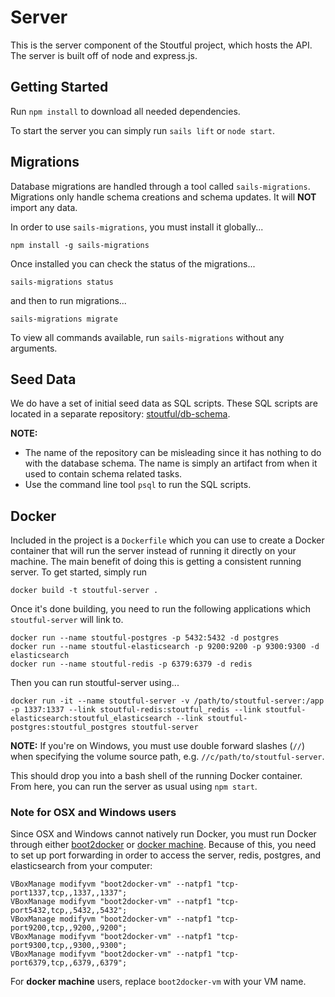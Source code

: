 # Server
This is the server component of the Stoutful project, which hosts the API. The server is built off of node and express.js.

## Getting Started
Run `npm install` to download all needed dependencies.

To start the server you can simply run `sails lift` or `node start`.

## Migrations
Database migrations are handled through a tool called `sails-migrations`. Migrations only handle schema creations and schema updates. It will **NOT** import any data.

In order to use `sails-migrations`, you must install it globally...

```
npm install -g sails-migrations
```

Once installed you can check the status of the migrations...

```
sails-migrations status
```

and then to run migrations...

```
sails-migrations migrate
```

To view all commands available, run `sails-migrations` without any arguments.

## Seed Data
We do have a set of initial seed data as SQL scripts. These SQL scripts are located in a separate repository: [stoutful/db-schema]( https://gitlab.com/stoutful/db-schema).

**NOTE:** 
* The name of the repository can be misleading since it has nothing to do with the database schema. The name is simply an artifact from when it used to contain schema related tasks.
* Use the command line tool `psql` to run the SQL scripts.

## Docker

Included in the project is a `Dockerfile` which you can use to create a Docker container that will run the server instead of running it directly on your machine. The main benefit of doing this is getting a consistent running server. To get started, simply run

```
docker build -t stoutful-server .
```

Once it's done building, you need to run the following applications which `stoutful-server` will link to.

```
docker run --name stoutful-postgres -p 5432:5432 -d postgres
docker run --name stoutful-elasticsearch -p 9200:9200 -p 9300:9300 -d elasticsearch
docker run --name stoutful-redis -p 6379:6379 -d redis
```

Then you can run stoutful-server using...

```
docker run -it --name stoutful-server -v /path/to/stoutful-server:/app -p 1337:1337 --link stoutful-redis:stoutful_redis --link stoutful-elasticsearch:stoutful_elasticsearch --link stoutful-postgres:stoutful_postgres stoutful-server
```

**NOTE:** If you're on Windows, you must use double forward slashes (`//`) when specifying the volume source path, e.g. `//c/path/to/stoutful-server`.

This should drop you into a bash shell of the running Docker container. From here, you can run the server as usual using `npm start`.

### Note for OSX and Windows users

Since OSX and Windows cannot natively run Docker, you must run Docker through either [boot2docker](http://boot2docker.io/) or [docker machine](https://docs.docker.com/machine/). Because of this, you need to set up port forwarding in order to access the server, redis, postgres, and elasticsearch from your computer:

```
VBoxManage modifyvm "boot2docker-vm" --natpf1 "tcp-port1337,tcp,,1337,,1337";
VBoxManage modifyvm "boot2docker-vm" --natpf1 "tcp-port5432,tcp,,5432,,5432";
VBoxManage modifyvm "boot2docker-vm" --natpf1 "tcp-port9200,tcp,,9200,,9200";
VBoxManage modifyvm "boot2docker-vm" --natpf1 "tcp-port9300,tcp,,9300,,9300";
VBoxManage modifyvm "boot2docker-vm" --natpf1 "tcp-port6379,tcp,,6379,,6379";
```

For **docker machine** users, replace `boot2docker-vm` with your VM name.